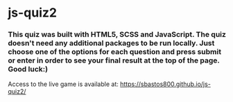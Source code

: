 # js-quiz2

### This quiz was built with HTML5, SCSS and JavaScript. The quiz doesn't need any additional packages to be run locally. Just choose one of the options for each question and press submit or enter in order to see your final result at the top of the page. Good luck:)

Access to the live game is available at: https://sbastos800.github.io/js-quiz2/
